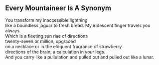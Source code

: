 Every Mountaineer Is A Synonym
------------------------------
You transform my inaccessible lightning  
like a boundless jaguar to fresh bread. My iridescent finger travels you always.  
Which is a fleeting sun rise of directions  
twenty-seven or million, upgraded  
on a necklace or in the eloquent fragrance of strawberry  
directions of the brain, a calculation in your legs.  
And you carry like a pullulation and pulled out and pulled out like a lunar.  

